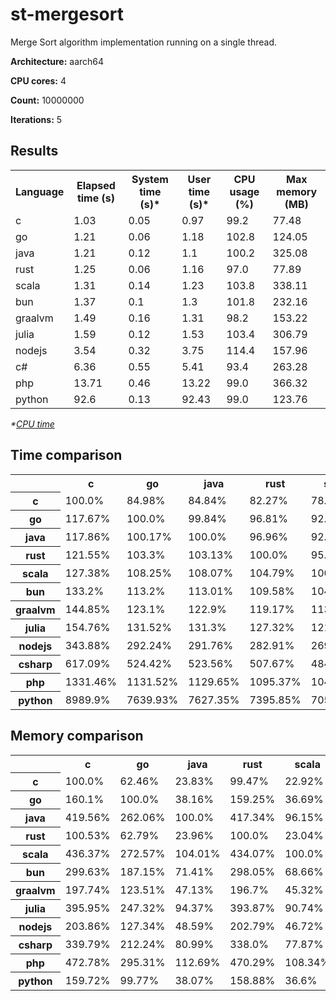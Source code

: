 # st-mergesort

Merge Sort algorithm implementation running on a single thread.

**Architecture:** aarch64

**CPU cores:** 4

**Count:** 10000000

**Iterations:** 5

## Results

<table>
  <tr>
    <th>Language</th>
    <th>Elapsed time (s)</th>
    <th>System time (s)*</th>
    <th>User time (s)*</th>
    <th>CPU usage (%)</th>
    <th>Max memory (MB)</th>
  </tr>
  <tr>
    <td>c</td>
    <td>1.03</td>
    <td>0.05</td>
    <td>0.97</td>
    <td>99.2</td>
    <td>77.48</td>
  </tr>
  <tr>
    <td>go</td>
    <td>1.21</td>
    <td>0.06</td>
    <td>1.18</td>
    <td>102.8</td>
    <td>124.05</td>
  </tr>
  <tr>
    <td>java</td>
    <td>1.21</td>
    <td>0.12</td>
    <td>1.1</td>
    <td>100.2</td>
    <td>325.08</td>
  </tr>
  <tr>
    <td>rust</td>
    <td>1.25</td>
    <td>0.06</td>
    <td>1.16</td>
    <td>97.0</td>
    <td>77.89</td>
  </tr>
  <tr>
    <td>scala</td>
    <td>1.31</td>
    <td>0.14</td>
    <td>1.23</td>
    <td>103.8</td>
    <td>338.11</td>
  </tr>
  <tr>
    <td>bun</td>
    <td>1.37</td>
    <td>0.1</td>
    <td>1.3</td>
    <td>101.8</td>
    <td>232.16</td>
  </tr>
  <tr>
    <td>graalvm</td>
    <td>1.49</td>
    <td>0.16</td>
    <td>1.31</td>
    <td>98.2</td>
    <td>153.22</td>
  </tr>
  <tr>
    <td>julia</td>
    <td>1.59</td>
    <td>0.12</td>
    <td>1.53</td>
    <td>103.4</td>
    <td>306.79</td>
  </tr>
  <tr>
    <td>nodejs</td>
    <td>3.54</td>
    <td>0.32</td>
    <td>3.75</td>
    <td>114.4</td>
    <td>157.96</td>
  </tr>
  <tr>
    <td>c#</td>
    <td>6.36</td>
    <td>0.55</td>
    <td>5.41</td>
    <td>93.4</td>
    <td>263.28</td>
  </tr>
  <tr>
    <td>php</td>
    <td>13.71</td>
    <td>0.46</td>
    <td>13.22</td>
    <td>99.0</td>
    <td>366.32</td>
  </tr>
  <tr>
    <td>python</td>
    <td>92.6</td>
    <td>0.13</td>
    <td>92.43</td>
    <td>99.0</td>
    <td>123.76</td>
  </tr>
</table>

*\*[CPU time](https://en.wikipedia.org/wiki/CPU_time)*

## Time comparison

<table>
  <tr>
    <th></th>
    <th>c</th>
    <th>go</th>
    <th>java</th>
    <th>rust</th>
    <th>scala</th>
    <th>bun</th>
    <th>graalvm</th>
    <th>julia</th>
    <th>nodejs</th>
    <th>csharp</th>
    <th>php</th>
    <th>python</th>
  </tr>
  <tr>
    <th>c</th>
    <td>100.0%</td>
    <td>84.98%</td>
    <td>84.84%</td>
    <td>82.27%</td>
    <td>78.51%</td>
    <td>75.07%</td>
    <td>69.03%</td>
    <td>64.62%</td>
    <td>29.08%</td>
    <td>16.21%</td>
    <td>7.51%</td>
    <td>1.11%</td>
  </tr>
  <tr>
    <th>go</th>
    <td>117.67%</td>
    <td>100.0%</td>
    <td>99.84%</td>
    <td>96.81%</td>
    <td>92.38%</td>
    <td>88.34%</td>
    <td>81.23%</td>
    <td>76.04%</td>
    <td>34.22%</td>
    <td>19.07%</td>
    <td>8.84%</td>
    <td>1.31%</td>
  </tr>
  <tr>
    <th>java</th>
    <td>117.86%</td>
    <td>100.17%</td>
    <td>100.0%</td>
    <td>96.96%</td>
    <td>92.53%</td>
    <td>88.48%</td>
    <td>81.37%</td>
    <td>76.16%</td>
    <td>34.27%</td>
    <td>19.1%</td>
    <td>8.85%</td>
    <td>1.31%</td>
  </tr>
  <tr>
    <th>rust</th>
    <td>121.55%</td>
    <td>103.3%</td>
    <td>103.13%</td>
    <td>100.0%</td>
    <td>95.43%</td>
    <td>91.25%</td>
    <td>83.91%</td>
    <td>78.54%</td>
    <td>35.35%</td>
    <td>19.7%</td>
    <td>9.13%</td>
    <td>1.35%</td>
  </tr>
  <tr>
    <th>scala</th>
    <td>127.38%</td>
    <td>108.25%</td>
    <td>108.07%</td>
    <td>104.79%</td>
    <td>100.0%</td>
    <td>95.63%</td>
    <td>87.94%</td>
    <td>82.31%</td>
    <td>37.04%</td>
    <td>20.64%</td>
    <td>9.57%</td>
    <td>1.42%</td>
  </tr>
  <tr>
    <th>bun</th>
    <td>133.2%</td>
    <td>113.2%</td>
    <td>113.01%</td>
    <td>109.58%</td>
    <td>104.57%</td>
    <td>100.0%</td>
    <td>91.96%</td>
    <td>86.07%</td>
    <td>38.74%</td>
    <td>21.59%</td>
    <td>10.0%</td>
    <td>1.48%</td>
  </tr>
  <tr>
    <th>graalvm</th>
    <td>144.85%</td>
    <td>123.1%</td>
    <td>122.9%</td>
    <td>119.17%</td>
    <td>113.72%</td>
    <td>108.75%</td>
    <td>100.0%</td>
    <td>93.6%</td>
    <td>42.12%</td>
    <td>23.47%</td>
    <td>10.88%</td>
    <td>1.61%</td>
  </tr>
  <tr>
    <th>julia</th>
    <td>154.76%</td>
    <td>131.52%</td>
    <td>131.3%</td>
    <td>127.32%</td>
    <td>121.49%</td>
    <td>116.18%</td>
    <td>106.84%</td>
    <td>100.0%</td>
    <td>45.0%</td>
    <td>25.08%</td>
    <td>11.62%</td>
    <td>1.72%</td>
  </tr>
  <tr>
    <th>nodejs</th>
    <td>343.88%</td>
    <td>292.24%</td>
    <td>291.76%</td>
    <td>282.91%</td>
    <td>269.97%</td>
    <td>258.16%</td>
    <td>237.4%</td>
    <td>222.21%</td>
    <td>100.0%</td>
    <td>55.73%</td>
    <td>25.83%</td>
    <td>3.83%</td>
  </tr>
  <tr>
    <th>csharp</th>
    <td>617.09%</td>
    <td>524.42%</td>
    <td>523.56%</td>
    <td>507.67%</td>
    <td>484.45%</td>
    <td>463.27%</td>
    <td>426.01%</td>
    <td>398.75%</td>
    <td>179.45%</td>
    <td>100.0%</td>
    <td>46.35%</td>
    <td>6.86%</td>
  </tr>
  <tr>
    <th>php</th>
    <td>1331.46%</td>
    <td>1131.52%</td>
    <td>1129.65%</td>
    <td>1095.37%</td>
    <td>1045.27%</td>
    <td>999.56%</td>
    <td>919.17%</td>
    <td>860.35%</td>
    <td>387.18%</td>
    <td>215.76%</td>
    <td>100.0%</td>
    <td>14.81%</td>
  </tr>
  <tr>
    <th>python</th>
    <td>8989.9%</td>
    <td>7639.93%</td>
    <td>7627.35%</td>
    <td>7395.85%</td>
    <td>7057.62%</td>
    <td>6748.98%</td>
    <td>6206.17%</td>
    <td>5809.03%</td>
    <td>2614.23%</td>
    <td>1456.83%</td>
    <td>675.19%</td>
    <td>100.0%</td>
  </tr>
</table>

## Memory comparison

<table>
  <tr>
    <th></th>
    <th>c</th>
    <th>go</th>
    <th>java</th>
    <th>rust</th>
    <th>scala</th>
    <th>bun</th>
    <th>graalvm</th>
    <th>julia</th>
    <th>nodejs</th>
    <th>csharp</th>
    <th>php</th>
    <th>python</th>
  </tr>
  <tr>
    <th>c</th>
    <td>100.0%</td>
    <td>62.46%</td>
    <td>23.83%</td>
    <td>99.47%</td>
    <td>22.92%</td>
    <td>33.37%</td>
    <td>50.57%</td>
    <td>25.26%</td>
    <td>49.05%</td>
    <td>29.43%</td>
    <td>21.15%</td>
    <td>62.61%</td>
  </tr>
  <tr>
    <th>go</th>
    <td>160.1%</td>
    <td>100.0%</td>
    <td>38.16%</td>
    <td>159.25%</td>
    <td>36.69%</td>
    <td>53.43%</td>
    <td>80.96%</td>
    <td>40.43%</td>
    <td>78.53%</td>
    <td>47.12%</td>
    <td>33.86%</td>
    <td>100.23%</td>
  </tr>
  <tr>
    <th>java</th>
    <td>419.56%</td>
    <td>262.06%</td>
    <td>100.0%</td>
    <td>417.34%</td>
    <td>96.15%</td>
    <td>140.03%</td>
    <td>212.17%</td>
    <td>105.96%</td>
    <td>205.81%</td>
    <td>123.48%</td>
    <td>88.74%</td>
    <td>262.68%</td>
  </tr>
  <tr>
    <th>rust</th>
    <td>100.53%</td>
    <td>62.79%</td>
    <td>23.96%</td>
    <td>100.0%</td>
    <td>23.04%</td>
    <td>33.55%</td>
    <td>50.84%</td>
    <td>25.39%</td>
    <td>49.31%</td>
    <td>29.59%</td>
    <td>21.26%</td>
    <td>62.94%</td>
  </tr>
  <tr>
    <th>scala</th>
    <td>436.37%</td>
    <td>272.57%</td>
    <td>104.01%</td>
    <td>434.07%</td>
    <td>100.0%</td>
    <td>145.64%</td>
    <td>220.68%</td>
    <td>110.21%</td>
    <td>214.05%</td>
    <td>128.42%</td>
    <td>92.3%</td>
    <td>273.21%</td>
  </tr>
  <tr>
    <th>bun</th>
    <td>299.63%</td>
    <td>187.15%</td>
    <td>71.41%</td>
    <td>298.05%</td>
    <td>68.66%</td>
    <td>100.0%</td>
    <td>151.52%</td>
    <td>75.67%</td>
    <td>146.98%</td>
    <td>88.18%</td>
    <td>63.37%</td>
    <td>187.59%</td>
  </tr>
  <tr>
    <th>graalvm</th>
    <td>197.74%</td>
    <td>123.51%</td>
    <td>47.13%</td>
    <td>196.7%</td>
    <td>45.32%</td>
    <td>66.0%</td>
    <td>100.0%</td>
    <td>49.94%</td>
    <td>97.0%</td>
    <td>58.2%</td>
    <td>41.83%</td>
    <td>123.8%</td>
  </tr>
  <tr>
    <th>julia</th>
    <td>395.95%</td>
    <td>247.32%</td>
    <td>94.37%</td>
    <td>393.87%</td>
    <td>90.74%</td>
    <td>132.15%</td>
    <td>200.24%</td>
    <td>100.0%</td>
    <td>194.23%</td>
    <td>116.53%</td>
    <td>83.75%</td>
    <td>247.9%</td>
  </tr>
  <tr>
    <th>nodejs</th>
    <td>203.86%</td>
    <td>127.34%</td>
    <td>48.59%</td>
    <td>202.79%</td>
    <td>46.72%</td>
    <td>68.04%</td>
    <td>103.09%</td>
    <td>51.49%</td>
    <td>100.0%</td>
    <td>60.0%</td>
    <td>43.12%</td>
    <td>127.63%</td>
  </tr>
  <tr>
    <th>csharp</th>
    <td>339.79%</td>
    <td>212.24%</td>
    <td>80.99%</td>
    <td>338.0%</td>
    <td>77.87%</td>
    <td>113.4%</td>
    <td>171.83%</td>
    <td>85.82%</td>
    <td>166.68%</td>
    <td>100.0%</td>
    <td>71.87%</td>
    <td>212.74%</td>
  </tr>
  <tr>
    <th>php</th>
    <td>472.78%</td>
    <td>295.31%</td>
    <td>112.69%</td>
    <td>470.29%</td>
    <td>108.34%</td>
    <td>157.79%</td>
    <td>239.09%</td>
    <td>119.4%</td>
    <td>231.91%</td>
    <td>139.14%</td>
    <td>100.0%</td>
    <td>296.0%</td>
  </tr>
  <tr>
    <th>python</th>
    <td>159.72%</td>
    <td>99.77%</td>
    <td>38.07%</td>
    <td>158.88%</td>
    <td>36.6%</td>
    <td>53.31%</td>
    <td>80.77%</td>
    <td>40.34%</td>
    <td>78.35%</td>
    <td>47.01%</td>
    <td>33.78%</td>
    <td>100.0%</td>
  </tr>
</table>
